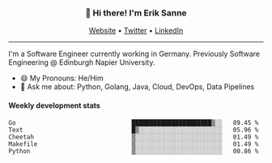 <h3 align="center">👋 Hi there! I'm Erik Sanne</h3>
<p align="center">
  <a href="https://eriksanne.com">Website</a> •
  <a href="https://twitter.com/ErikKonradSanne">Twitter</a> •
  <a href="https://www.linkedin.com/in/eriksanne/">LinkedIn</a>
</p>

---
I'm a Software Engineer currently working in Germany. Previously Software Engineering @ Edinburgh Napier University.

- 😄 My Pronouns: He/Him
- 💬 Ask me about: Python, Golang, Java, Cloud, DevOps, Data Pipelines

<h4>Weekly development stats</h4>
<!--START_SECTION:waka-->

```text
Go                                ██████████████████████▒░░   89.45 %
Text                              █▒░░░░░░░░░░░░░░░░░░░░░░░   05.96 %
Cheetah                           ▒░░░░░░░░░░░░░░░░░░░░░░░░   01.49 %
Makefile                          ▒░░░░░░░░░░░░░░░░░░░░░░░░   01.49 %
Python                            ▒░░░░░░░░░░░░░░░░░░░░░░░░   00.86 %
```

<!--END_SECTION:waka-->
